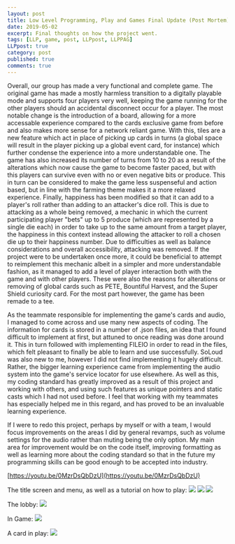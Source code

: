 ```yaml
---
layout: post
title: Low Level Programming, Play and Games Final Update (Post Mortem)
date: 2019-05-02
excerpt: Final thoughts on how the project went.
tags: [LLP, game, post, LLPpost, LLPPAG]
LLPpost: true
category: post
published: true
comments: true
---
```

Overall, our group has made a very functional and complete game. The original game has made a mostly harmless transition to a digitally playable mode and supports four players very well, keeping the game running for the other players should an accidental disconnect occur for a player. The most notable change is the introduction of a board, allowing for a more accessable experience compared to the cards exclusive game from before and also makes more sense for a network reliant game. With this, tiles are a new feature which act in place of picking up cards in turns (a global space will result in the player picking up a global event card, for instance) which further condense the experience into a more understandable one. The game has also increased its number of turns from 10 to 20 as a result of the alterations which now cause the game to become faster paced, but with this players can survive even with no or even negative bits or produce. This in turn can be considered to make the game less suspenseful and action based, but in line with the farming theme makes it a more relaxed experience. Finally, happiness has been modified so that it can add to a player's roll rather than adding to an attacker's dice roll. This is due to attacking as a whole being removed, a mechanic in which the current participating player "bets" up to 5 produce (which are represented by a single die each) in order to take up to the same amount from a target player, the happiness in this context instead allowing the attacker to roll a chosen die up to their happiness number. Due to difficulties as well as balance considerations and overall accessibility, attacking was removed. If the project were to be undertaken once more, it could be beneficial to attempt to reimplement this mechanic albeit in a simpler and more understandable fashion, as it managed to add a level of player interaction both with the game and with other players. These were also the reasons for alterations or removing of global cards such as PETE, Bountiful Harvest, and the Super Shield curiosity card. For the most part however, the game has been remade to a tee.

As the teammate responsible for implementing the game's cards and audio, I managed to come across and use many new aspects of coding. The information for cards is stored in a number of .json files, an idea that I found difficult to implement at first, but attuned to once reading was done around it. This in turn followed with implementing FILEIO in order to read in the files, which felt pleasant to finally be able to learn and use successfully. SoLoud was also new to me, however I did not find implementing it hugely difficult. Rather, the bigger learning experience came from implementing the audio system into the game's service locator for use elsewhere. As well as this, my coding standard has greatly improved as a result of this project and working with others, and using such features as unique pointers and static casts which I had not used before. I feel that working with my teammates has especially helped me in this regard, and has proved to be an invaluable learning experience.

If I were to redo this project, perhaps by myself or with a team, I would focus improvements on the areas I did by general revamps, such as volume settings for the audio rather than muting being the only option. My main area for improvement would be on the code itself, improving formatting as well as learning more about the coding standard so that in the future my programming skills can be good enough to be accepted into industry.

[https://youtu.be/0MzrDsQbDzU](https://youtu.be/0MzrDsQbDzU)

The title screen and menu, as well as a tutorial on how to play:
<a href="https://i.imgur.com/jHisBjd.jpg"><img src="https://i.imgur.com/jHisBjd.jpg"></a>
<a href="https://i.imgur.com/rjXmuAq.jpg"><img src="https://i.imgur.com/rjXmuAq.jpg"></a>
<a href="https://i.imgur.com/bA7w7QK.jpg"><img src="https://i.imgur.com/bA7w7QK.jpg"></a>

The lobby:
<a href="https://i.imgur.com/10ddHIU.jpg"><img src="https://i.imgur.com/10ddHIU.jpg"></a>

In Game:
<a href="https://i.imgur.com/JgY1MzL.jpg"><img src="https://i.imgur.com/JgY1MzL.jpg"></a>

A card in play:
<a href="https://i.imgur.com/K3Dpias.jpg"><img src="https://i.imgur.com/K3Dpias.jpg"></a>
